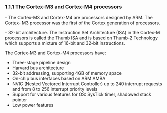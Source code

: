 <h3>1.1.1 The Cortex-M3 and Cortex-M4 processors</h3> 
<p> - The Cortex-M3 and Cortex-M4 are processors designed by ARM.  The Cortex-
M3 processor was the first of the Cortex generation of processors.</p>
<p> - 32-bit architecture. The Instruction Set Architecture (ISA) in the Cortex-M processors is called
the Thumb ISA and is based on Thumb-2 Technology which supports a mixture
of 16-bit and 32-bit instructions.</p>
<p>The Cortex-M3 and Cortex-M4 processors have:</p>
<ul>
  <li>Three-stage pipeline design</li>
  <li>Harvard bus architecture</li>
  <li>32-bit addressing, supporting 4GB of memory space</li>
  <li>On-chip bus interfaces based on ARM AMBA</li>
  <li>NVIC (Nested Vectored Interrupt Controller) up to 240 interrupt requests and from 8 to 256 interrupt priority levels</li>
  <li>Support for various features for OS: SysTick timer, shadowed stack pointer</li>
  <li>Low power features</li>
</ul>
